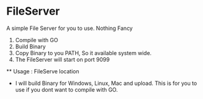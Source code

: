 # FileServer

A simple File Server for you to use. Nothing Fancy


1. Compile with GO 
2. Build Binary 
3. Copy Binary to you PATH, So it available system wide. 
4. The FileServer will start on port 9099

** Usage : FileServe location

* I will build Binary for Windows, Linux, Mac and upload. This is for you to use if you dont want to compile with GO. 

